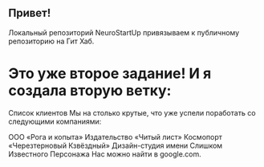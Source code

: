 ## Привет!
Локальный репозиторий NeuroStartUp привязываем к публичному репозиторию на Гит Хаб.


# Это уже второе задание! И я создала вторую ветку:

Список клиентов
Мы на столько крутые, что уже успели поработать со следующими компаниями:

ООО «Рога и копыта»
Издательство «Читый лист»
Космопорт «Черезтерновый Кзвёздный»
Дизайн-студия имени Слишком Известного Персонажа
Нас можно найти в google.com.